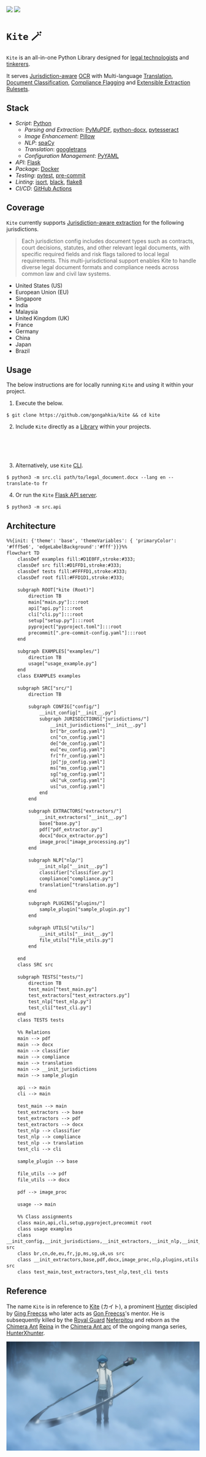 [![](https://img.shields.io/badge/kite_1.0.0-passing-green)](https://github.com/gongahkia/kite/releases/tag/1.0.0) 
![](https://github.com/gongahkia/kite/actions/workflows/ci-cd.yml/badge.svg)

# `Kite` 🪄

`Kite` is an all-in-one Python Library designed for [legal technologists](https://www.thomsonreuters.com/en-us/posts/technology/generalist-legal-technologist/) and [tinkerers](tinkerers).
  
It serves [Jurisdiction-aware](#coverage) [OCR](https://en.wikipedia.org/wiki/Optical_character_recognition) with Multi-language [Translation](https://academic.oup.com/book/2473/chapter/142746439), [Document Classification](https://en.wikipedia.org/wiki/Document_classification), [Compliance Flagging](https://acd.mlaw.gov.sg/compliance/red-flag-indicators/) and [Extensible Extraction Rulesets](https://docs.stoplight.io/docs/spectral/83527ef2dd8c0-extending-rulesets).
  
## Stack

* *Script*: [Python](https://www.python.org/)
    * *Parsing and Extraction*: [PyMuPDF](https://pymupdf.readthedocs.io/en/latest/), [python-docx](https://python-docx.readthedocs.io/en/latest/), [pytesseract](https://pypi.org/project/pytesseract/)
    * *Image Enhancement*: [Pillow](https://pillow.readthedocs.io/en/stable/)
    * *NLP*: [spaCy](https://spacy.io/)
    * *Translation*: [googletrans](https://py-googletrans.readthedocs.io/en/latest/)
    * *Configuration Management*: [PyYAML](https://pyyaml.org/)
* *API*: [Flask](https://flask.palletsprojects.com/en/stable/)
* *Package*: [Docker](https://www.docker.com/)
* *Testing*: [pytest](https://docs.pytest.org/en/stable/), [pre-commit](https://pre-commit.com/)
* *Linting*: [isort](https://pycqa.github.io/isort/), [black](https://pypi.org/project/black/), [flake8](https://flake8.pycqa.org/en/latest/)
* *CI/CD*: [GitHub Actions](https://github.com/features/actions)

## Coverage

`Kite` currently supports [Jurisdiction-aware extraction](https://dictionary.cambridge.org/dictionary/english/jurisdiction) for the following jurisdictions.

> Each jurisdiction config includes document types such as contracts, court decisions, statutes, and other relevant legal documents, with specific required fields and risk flags tailored to local legal requirements.
> This multi-jurisdictional support enables Kite to handle diverse legal document formats and compliance needs across common law and civil law systems.

* United States (US)
* European Union (EU)
* Singapore
* India
* Malaysia
* United Kingdom (UK)
* France
* Germany
* China
* Japan
* Brazil

## Usage

The below instructions are for locally running `Kite` and using it within your project.

1. Execute the below.

```console
$ git clone https://github.com/gongahkia/kite && cd kite
```

2. Include `Kite` directly as a [Library](https://docs.python.org/3/library/index.html) within your projects.


```py

```

```py

```

```py

```

```py

```

```py

```

3. Alternatively, use `Kite` [CLI](./src/cli.py).

```console
$ python3 -m src.cli path/to/legal_document.docx --lang en --translate-to fr
```

4. Or run the `Kite` [Flask API server](./src/api.py).

```console
$ python3 -m src.api
```

## Architecture

```mermaid
%%{init: {'theme': 'base', 'themeVariables': { 'primaryColor': '#fff5e6', 'edgeLabelBackground':'#fff'}}}%%
flowchart TD
    classDef examples fill:#D1E0FF,stroke:#333;
    classDef src fill:#D1FFD1,stroke:#333;
    classDef tests fill:#FFFFD1,stroke:#333;
    classDef root fill:#FFD1D1,stroke:#333;

    subgraph ROOT["kite (Root)"]
        direction TB
        main["main.py"]:::root
        api["api.py"]:::root
        cli["cli.py"]:::root
        setup["setup.py"]:::root
        pyproject["pyproject.toml"]:::root
        precommit[".pre-commit-config.yaml"]:::root
    end

    subgraph EXAMPLES["examples/"]
        direction TB
        usage["usage_example.py"]
    end
    class EXAMPLES examples

    subgraph SRC["src/"]
        direction TB

        subgraph CONFIG["config/"]
            __init_config["__init__.py"]
            subgraph JURISDICTIONS["jurisdictions/"]
                __init_jurisdictions["__init__.py"]
                br["br_config.yaml"]
                cn["cn_config.yaml"]
                de["de_config.yaml"]
                eu["eu_config.yaml"]
                fr["fr_config.yaml"]
                jp["jp_config.yaml"]
                ms["ms_config.yaml"]
                sg["sg_config.yaml"]
                uk["uk_config.yaml"]
                us["us_config.yaml"]
            end
        end

        subgraph EXTRACTORS["extractors/"]
            __init_extractors["__init__.py"]
            base["base.py"]
            pdf["pdf_extractor.py"]
            docx["docx_extractor.py"]
            image_proc["image_processing.py"]
        end

        subgraph NLP["nlp/"]
            __init_nlp["__init__.py"]
            classifier["classifier.py"]
            compliance["compliance.py"]
            translation["translation.py"]
        end

        subgraph PLUGINS["plugins/"]
            sample_plugin["sample_plugin.py"]
        end

        subgraph UTILS["utils/"]
            __init_utils["__init__.py"]
            file_utils["file_utils.py"]
        end

    end
    class SRC src

    subgraph TESTS["tests/"]
        direction TB
        test_main["test_main.py"]
        test_extractors["test_extractors.py"]
        test_nlp["test_nlp.py"]
        test_cli["test_cli.py"]
    end
    class TESTS tests

    %% Relations
    main --> pdf
    main --> docx
    main --> classifier
    main --> compliance
    main --> translation
    main --> __init_jurisdictions
    main --> sample_plugin

    api --> main
    cli --> main

    test_main --> main
    test_extractors --> base
    test_extractors --> pdf
    test_extractors --> docx
    test_nlp --> classifier
    test_nlp --> compliance
    test_nlp --> translation
    test_cli --> cli

    sample_plugin --> base

    file_utils --> pdf
    file_utils --> docx

    pdf --> image_proc

    usage --> main

    %% Class assignments
    class main,api,cli,setup,pyproject,precommit root
    class usage examples
    class __init_config,__init_jurisdictions,__init_extractors,__init_nlp,__init_utils src
    class br,cn,de,eu,fr,jp,ms,sg,uk,us src
    class __init_extractors,base,pdf,docx,image_proc,nlp,plugins,utils src
    class test_main,test_extractors,test_nlp,test_cli tests
```

## Reference

The name `Kite` is in reference to [Kite](https://hunterxhunter.fandom.com/wiki/Kite) (カイト), a prominent [Hunter](https://hunterxhunter.fandom.com/wiki/Hunter_Association) discipled by [Ging Freecss](https://hunterxhunter.fandom.com/wiki/Ging_Freecss) who later acts as [Gon Freecss](https://hunterxhunter.fandom.com/wiki/Gon_Freecss)'s mentor. He is subsequently killed by the [Royal Guard](https://hunterxhunter.fandom.com/wiki/Royal_Guards) [Neferpitou](https://hunterxhunter.fandom.com/wiki/Neferpitou) and reborn as the [Chimera Ant](https://hunterxhunter.fandom.com/wiki/Chimera_Ants) [Reina](https://hunterxhunter.fandom.com/wiki/Kite#Chimera_Ant) in the [Chimera Ant arc](https://hunterxhunter.fandom.com/wiki/Chimera_Ant_arc) of the ongoing manga series, [HunterXhunter](https://hunterxhunter.fandom.com/wiki/Hunterpedia).  

![](./asset/logo/kite.png)